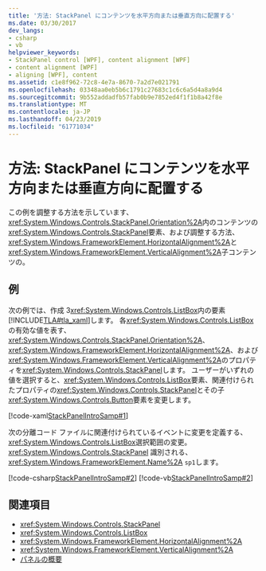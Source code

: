 ```yaml
---
title: '方法: StackPanel にコンテンツを水平方向または垂直方向に配置する'
ms.date: 03/30/2017
dev_langs:
- csharp
- vb
helpviewer_keywords:
- StackPanel control [WPF], content alignment [WPF]
- content alignment [WPF]
- aligning [WPF], content
ms.assetid: c1e8f962-72c8-4e7a-8670-7a2d7e021791
ms.openlocfilehash: 03348aa0eb5b6c1791c27683c1c6c6a5d4a8a9d4
ms.sourcegitcommit: 9b552addadfb57fab0b9e7852ed4f1f1b8a42f8e
ms.translationtype: MT
ms.contentlocale: ja-JP
ms.lasthandoff: 04/23/2019
ms.locfileid: "61771034"
---
```

# <a name="how-to-horizontally-or-vertically-align-content-in-a-stackpanel"></a>方法: StackPanel にコンテンツを水平方向または垂直方向に配置する
この例を調整する方法を示しています、<xref:System.Windows.Controls.StackPanel.Orientation%2A>内のコンテンツの<xref:System.Windows.Controls.StackPanel>要素、および調整する方法、<xref:System.Windows.FrameworkElement.HorizontalAlignment%2A>と<xref:System.Windows.FrameworkElement.VerticalAlignment%2A>子コンテンツの。  
  
## <a name="example"></a>例  
 次の例では、作成 3<xref:System.Windows.Controls.ListBox>内の要素[!INCLUDE[TLA#tla_xaml](../../../../includes/tlasharptla-xaml-md.md)]します。 各<xref:System.Windows.Controls.ListBox>の有効な値を表す、 <xref:System.Windows.Controls.StackPanel.Orientation%2A>、 <xref:System.Windows.FrameworkElement.HorizontalAlignment%2A>、および<xref:System.Windows.FrameworkElement.VerticalAlignment%2A>のプロパティを<xref:System.Windows.Controls.StackPanel>します。 ユーザーがいずれの値を選択すると、<xref:System.Windows.Controls.ListBox>要素、関連付けられたプロパティの<xref:System.Windows.Controls.StackPanel>とその子<xref:System.Windows.Controls.Button>要素を変更します。  
  
 [!code-xaml[StackPanelIntroSamp#1](~/samples/snippets/csharp/VS_Snippets_Wpf/StackPanelIntroSamp/CSharp/Window1.xaml#1)]  
  
 次の分離コード ファイルに関連付けられているイベントに変更を定義する、<xref:System.Windows.Controls.ListBox>選択範囲の変更。 <xref:System.Windows.Controls.StackPanel> 識別される、 <xref:System.Windows.FrameworkElement.Name%2A> `sp1`します。  
  
 [!code-csharp[StackPanelIntroSamp#2](~/samples/snippets/csharp/VS_Snippets_Wpf/StackPanelIntroSamp/CSharp/Window1.xaml.cs#2)]
 [!code-vb[StackPanelIntroSamp#2](~/samples/snippets/visualbasic/VS_Snippets_Wpf/StackPanelIntroSamp/VisualBasic/Window1.xaml.vb#2)]  
  
## <a name="see-also"></a>関連項目

- <xref:System.Windows.Controls.StackPanel>
- <xref:System.Windows.Controls.ListBox>
- <xref:System.Windows.FrameworkElement.HorizontalAlignment%2A>
- <xref:System.Windows.FrameworkElement.VerticalAlignment%2A>
- [パネルの概要](panels-overview.md)
